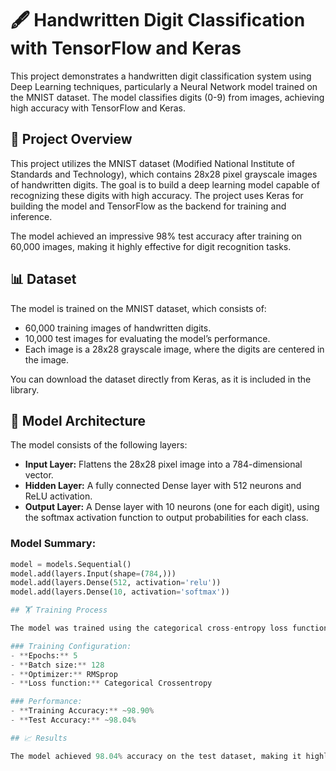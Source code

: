 # 🖋️ Handwritten Digit Classification with TensorFlow and Keras

This project demonstrates a handwritten digit classification system using Deep Learning techniques, particularly a Neural Network model trained on the MNIST dataset. The model classifies digits (0-9) from images, achieving high accuracy with TensorFlow and Keras.

## 🚀 Project Overview

This project utilizes the MNIST dataset (Modified National Institute of Standards and Technology), which contains 28x28 pixel grayscale images of handwritten digits. The goal is to build a deep learning model capable of recognizing these digits with high accuracy. The project uses Keras for building the model and TensorFlow as the backend for training and inference.

The model achieved an impressive 98% test accuracy after training on 60,000 images, making it highly effective for digit recognition tasks.

## 📊 Dataset

The model is trained on the MNIST dataset, which consists of:

- 60,000 training images of handwritten digits.
- 10,000 test images for evaluating the model’s performance.
- Each image is a 28x28 grayscale image, where the digits are centered in the image.

You can download the dataset directly from Keras, as it is included in the library.

## 🧠 Model Architecture

The model consists of the following layers:

- **Input Layer:** Flattens the 28x28 pixel image into a 784-dimensional vector.
- **Hidden Layer:** A fully connected Dense layer with 512 neurons and ReLU activation.
- **Output Layer:** A Dense layer with 10 neurons (one for each digit), using the softmax activation function to output probabilities for each class.

### Model Summary:
```python
model = models.Sequential()
model.add(layers.Input(shape=(784,)))
model.add(layers.Dense(512, activation='relu'))
model.add(layers.Dense(10, activation='softmax'))

## 🏋️ Training Process

The model was trained using the categorical cross-entropy loss function and the RMSprop optimizer.

### Training Configuration:
- **Epochs:** 5
- **Batch size:** 128
- **Optimizer:** RMSprop
- **Loss function:** Categorical Crossentropy

### Performance:
- **Training Accuracy:** ~98.90%
- **Test Accuracy:** ~98.04%

## 📈 Results

The model achieved 98.04% accuracy on the test dataset, making it highly effective for recognizing handwritten digits.
